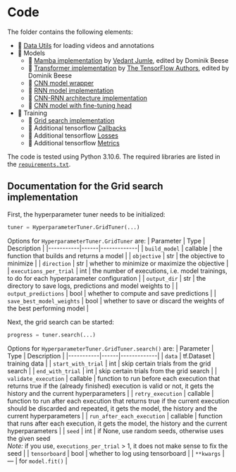 # Code
The folder contains the following elements:
 * 📜 [Data Utils](DataUtils.py) for loading videos and annotations
 * 📂 Models
   * 📜 [Mamba implementation](Models/Mamba.py) by [Vedant Jumle](https://towardsdatascience.com/mamba-ssm-theory-and-implementation-in-tf.keras-and-tensorflow-32d6d4b32546), edited by Dominik Beese
   * 📜 [Transformer implementation](Models/Transformer.py) by [The TensorFlow Authors](https://github.com/tensorflow/models/blob/v2.15.0/official/nlp/modeling/layers/transformer_encoder_block.py#L24-L412), edited by Dominik Beese
   * 📜 [CNN model wrapper](Models/CNN.py)
   * 📜 [RNN model implementation](Models/RNN.py)
   * 📜 [CNN-RNN architecture implementation](Models/CNN_RNN.py)
   * 📜 [CNN model with fine-tuning head](Models/CNNForFineTuning.py)
 * 📂 Training
   * 📜 [Grid search implementation](Training/HyperparameterTuner.py)
   * 📜 Additional tensorflow [Callbacks](Training/Callbacks.py)
   * 📜 Additional tensorflow [Losses](Training/Losses.py)
   * 📜 Additional tensorflow [Metrics](Training/Metrics.py)

The code is tested using Python 3.10.6. The required libraries are listed in the [`requirements.txt`](requirements.txt).


## Documentation for the Grid search implementation
First, the hyperparameter tuner needs to be initialized:
```python
tuner = HyperparameterTuner.GridTuner(...)
```

Options for `HyperparameterTuner.GridTuner` are:
| Parameter | Type | Description |
|-----------|------|-------------|
| `build_model` | callable | the function that builds and returns a model |
| `objective` | str | the objective to minimize |
| `direction` | str | whether to minimize or maximize the objective |
| `executions_per_trial` | int | the number of executions, i.e. model trainings, to do for each hyperparameter configuration |
| `output_dir` | str | the directory to save logs, predictions and model weights to |
| `output_predictions` | bool | whether to compute and save predictions |
| `save_best_model_weights` | bool | whether to save or discard the weights of the best performing model |

Next, the grid search can be started:
```python
progress = tuner.search(...)
```

Options for `HyperparameterTuner.GridTuner.search()` are:
| Parameter | Type | Description |
|-----------|------|-------------|
| `data` | tf.Dataset | training data |
| `start_with_trial` | int | skip certain trials from the grid search |
| `end_with_trial` | int | skip certain trials from the grid search |
| `validate_execution` | callable | function to run before each execution that returns true if the (already finished) execution is valid or not, it gets the history and the current hyperparameters |
| `retry_execution` | callable | function to run after each execution that returns true if the current execution should be discarded and repeated, it gets the model, the history and the current hyperparameters |
| `run_after_each_execution` | callable | function that runs after each execution, it gets the model, the history and the current hyperparameters |
| `seed` | int | if None, use random seeds, otherwise uses the given seed<br>_Note:_ if you use, `executions_per_trial` > 1, it does not make sense to fix the seed |
| `tensorboard` | bool | whether to log using tensorboard |
| `**kwargs` | — | for `model.fit()` |

